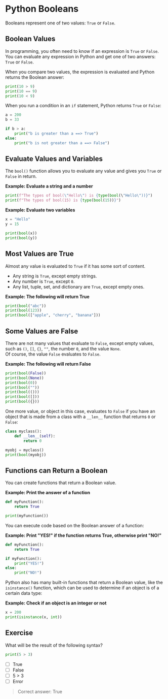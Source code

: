 # Python Booleans

Booleans represent one of two values: `True` or `False`.

## Boolean Values

In programming, you often need to know if an expression is `True` or `False`.  
You can evaluate any expression in Python and get one of two answers: `True` or `False`.

When you compare two values, the expression is evaluated and Python returns the Boolean answer:

```python
print(10 > 9)
print(10 == 9)
print(10 < 9)
```

When you run a condition in an `if` statement, Python returns `True` or `False`:

```python
a = 200
b = 33

if b > a:
    print("b is greater than a ==> True")
else:
    print("b is not greater than a ==> False")
```

## Evaluate Values and Variables

The `bool()` function allows you to evaluate any value and gives you `True` or `False` in return.

**Example: Evaluate a string and a number**

```python
print(f"The types of bool(\"Hello\") is {type(bool(\"Hello\"))}")
print(f"The types of bool(15) is {type(bool(15))}")
```

**Example: Evaluate two variables**

```python
x = "Hello"
y = 15

print(bool(x))
print(bool(y))
```

## Most Values are True

Almost any value is evaluated to `True` if it has some sort of content.

- Any string is `True`, except empty strings.
- Any number is `True`, except `0`.
- Any list, tuple, set, and dictionary are `True`, except empty ones.

**Example: The following will return True**

```python
print(bool("abc"))
print(bool(123))
print(bool(["apple", "cherry", "banana"]))
```

## Some Values are False

There are not many values that evaluate to `False`, except empty values, such as `()`, `[]`, `{}`, `""`, the number `0`, and the value `None`.  
Of course, the value `False` evaluates to `False`.

**Example: The following will return False**

```python
print(bool(False))
print(bool(None))
print(bool(0))
print(bool(""))
print(bool(()))
print(bool([]))
print(bool({}))
```

One more value, or object in this case, evaluates to `False` if you have an object that is made from a class with a `__len__` function that returns `0` or `False`:

```python
class myclass():
    def __len__(self):
        return 0

myobj = myclass()
print(bool(myobj))
```

## Functions can Return a Boolean

You can create functions that return a Boolean value.

**Example: Print the answer of a function**

```python
def myFunction():
    return True

print(myFunction())
```

You can execute code based on the Boolean answer of a function:

**Example: Print "YES!" if the function returns True, otherwise print "NO!"**

```python
def myFunction():
    return True

if myFunction():
    print("YES!")
else:
    print("NO!")
```

Python also has many built-in functions that return a Boolean value, like the `isinstance()` function, which can be used to determine if an object is of a certain data type:

**Example: Check if an object is an integer or not**

```python
x = 200
print(isinstance(x, int))
```

## Exercise

What will be the result of the following syntax?

```python
print(5 > 3)
```

- [ ] True
- [ ] False
- [ ] 5 > 3
- [ ] Error

> Correct answer: True
